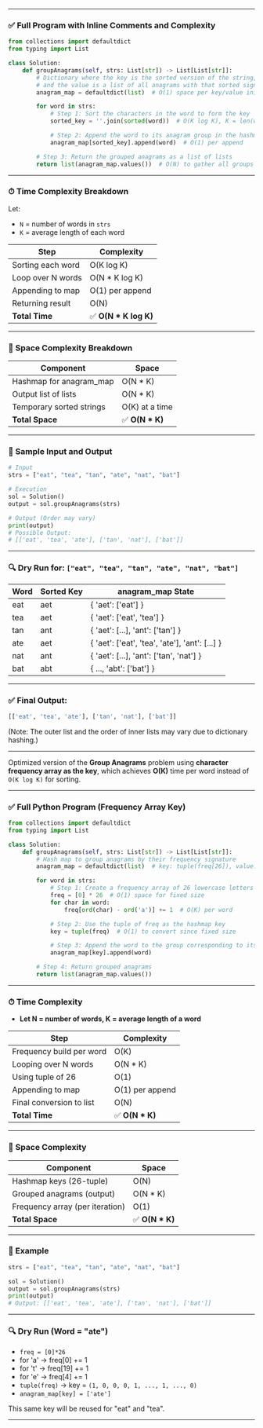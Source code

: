 
---

### ✅ Full Program with Inline Comments and Complexity

```python
from collections import defaultdict
from typing import List

class Solution:
    def groupAnagrams(self, strs: List[str]) -> List[List[str]]:
        # Dictionary where the key is the sorted version of the string,
        # and the value is a list of all anagrams with that sorted signature.
        anagram_map = defaultdict(list)  # O(1) space per key/value init

        for word in strs:
            # Step 1: Sort the characters in the word to form the key
            sorted_key = ''.join(sorted(word))  # O(K log K), K = len(word)

            # Step 2: Append the word to its anagram group in the hashmap
            anagram_map[sorted_key].append(word)  # O(1) per append

        # Step 3: Return the grouped anagrams as a list of lists
        return list(anagram_map.values())  # O(N) to gather all groups
```

---

### ⏱ Time Complexity Breakdown

Let:

* `N` = number of words in `strs`
* `K` = average length of each word

| Step              | Complexity            |
| ----------------- | --------------------- |
| Sorting each word | O(K log K)            |
| Loop over N words | O(N \* K log K)       |
| Appending to map  | O(1) per append       |
| Returning result  | O(N)                  |
| **Total Time**    | ✅ **O(N \* K log K)** |

---

### 🧠 Space Complexity Breakdown

| Component                | Space           |
| ------------------------ | --------------- |
| Hashmap for anagram\_map | O(N \* K)       |
| Output list of lists     | O(N \* K)       |
| Temporary sorted strings | O(K) at a time  |
| **Total Space**          | ✅ **O(N \* K)** |

---

### 🧪 Sample Input and Output

```python
# Input
strs = ["eat", "tea", "tan", "ate", "nat", "bat"]

# Execution
sol = Solution()
output = sol.groupAnagrams(strs)

# Output (Order may vary)
print(output)
# Possible Output:
# [['eat', 'tea', 'ate'], ['tan', 'nat'], ['bat']]
```

---

### 🔍 Dry Run for: `["eat", "tea", "tan", "ate", "nat", "bat"]`

| Word | Sorted Key | anagram\_map State                               |
| ---- | ---------- | ------------------------------------------------ |
| eat  | aet        | { 'aet': \['eat'] }                              |
| tea  | aet        | { 'aet': \['eat', 'tea'] }                       |
| tan  | ant        | { 'aet': \[...], 'ant': \['tan'] }               |
| ate  | aet        | { 'aet': \['eat', 'tea', 'ate'], 'ant': \[...] } |
| nat  | ant        | { 'aet': \[...], 'ant': \['tan', 'nat'] }        |
| bat  | abt        | { ..., 'abt': \['bat'] }                         |

---

### ✅ Final Output:

```python
[['eat', 'tea', 'ate'], ['tan', 'nat'], ['bat']]
```

(Note: The outer list and the order of inner lists may vary due to dictionary hashing.)

---

Optimized version of the **Group Anagrams** problem using **character frequency array as the key**, which achieves **O(K)** time per word instead of `O(K log K)` for sorting.

---

### ✅ Full Python Program (Frequency Array Key)

```python
from collections import defaultdict
from typing import List

class Solution:
    def groupAnagrams(self, strs: List[str]) -> List[List[str]]:
        # Hash map to group anagrams by their frequency signature
        anagram_map = defaultdict(list)  # key: tuple(freq[26]), value: list of words

        for word in strs:
            # Step 1: Create a frequency array of 26 lowercase letters
            freq = [0] * 26  # O(1) space for fixed size
            for char in word:
                freq[ord(char) - ord('a')] += 1  # O(K) per word

            # Step 2: Use the tuple of freq as the hashmap key
            key = tuple(freq)  # O(1) to convert since fixed size

            # Step 3: Append the word to the group corresponding to its freq pattern
            anagram_map[key].append(word)

        # Step 4: Return grouped anagrams
        return list(anagram_map.values())
```

---

### ⏱ Time Complexity

* **Let N = number of words, K = average length of a word**

| Step                     | Complexity      |
| ------------------------ | --------------- |
| Frequency build per word | O(K)            |
| Looping over N words     | O(N \* K)       |
| Using tuple of 26        | O(1)            |
| Appending to map         | O(1) per append |
| Final conversion to list | O(N)            |
| **Total Time**           | ✅ **O(N \* K)** |

---

### 🧠 Space Complexity

| Component                       | Space           |
| ------------------------------- | --------------- |
| Hashmap keys (26-tuple)         | O(N)            |
| Grouped anagrams (output)       | O(N \* K)       |
| Frequency array (per iteration) | O(1)            |
| **Total Space**                 | ✅ **O(N \* K)** |

---

### 🧪 Example

```python
strs = ["eat", "tea", "tan", "ate", "nat", "bat"]

sol = Solution()
output = sol.groupAnagrams(strs)
print(output)
# Output: [['eat', 'tea', 'ate'], ['tan', 'nat'], ['bat']]
```

---

### 🔍 Dry Run (Word = "ate")

* `freq = [0]*26`
* for 'a' → freq\[0] += 1
* for 't' → freq\[19] += 1
* for 'e' → freq\[4] += 1
* `tuple(freq)` → key = `(1, 0, 0, 0, 1, ..., 1, ..., 0)`
* `anagram_map[key] = ['ate']`

This same key will be reused for "eat" and "tea".

---
